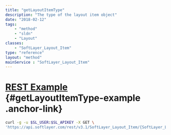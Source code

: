 ```yaml
---
title: "getLayoutItemType"
description: "The type of the layout item object"
date: "2018-02-12"
tags:
    - "method"
    - "sldn"
    - "Layout"
classes:
    - "SoftLayer_Layout_Item"
type: "reference"
layout: "method"
mainService : "SoftLayer_Layout_Item"
---
```


# [REST Example](#getLayoutItemType-example) <a href="/article/rest/"><i class="fas fa-question"></i></a> {#getLayoutItemType-example .anchor-link} 
```bash
curl -g -u $SL_USER:$SL_APIKEY -X GET \
'https://api.softlayer.com/rest/v3.1/SoftLayer_Layout_Item/{SoftLayer_Layout_ItemID}/getLayoutItemType'
```
